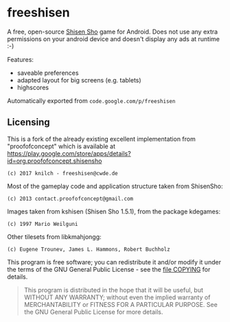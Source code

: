 # freeshisen

A free, open-source [Shisen Sho](http://en.wikipedia.org/wiki/Shisen_sho) game for Android. Does not use any extra permissions on your android device and doesn't display any ads at runtime :-)

Features:
  * saveable preferences
  * adapted layout for big screens (e.g. tablets)
  * highscores

Automatically exported from `code.google.com/p/freeshisen`

## Licensing

This is a fork of the already existing excellent implementation from "proofofconcept" which is available at https://play.google.com/store/apps/details?id=org.proofofconcept.shisensho

    (c) 2017 knilch - freeshisen@cwde.de

Most of the gameplay code and application structure taken from ShisenSho:

    (c) 2013 contact.proofofconcept@gmail.com

Images taken from kshisen (Shisen Sho 1.5.1), from the package kdegames:

    (c) 1997 Mario Weilguni
    
Other tilesets from libkmahjongg:  

    (c) Eugene Trounev, James L. Hammons, Robert Buchholz

This program is free software; you can redistribute it and/or modify it under the terms of the GNU General Public License - see the [file COPYING](https://github.com/knilch0r/freeshisen/blob/master/COPYING) for details.
> This program is distributed in the hope that it will be useful, but WITHOUT ANY WARRANTY; without even the implied warranty of     MERCHANTABILITY or FITNESS FOR A PARTICULAR PURPOSE.  See the GNU General Public License for more details.
